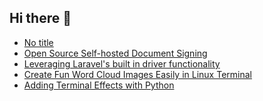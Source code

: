 ## Hi there 👋

<!--
**ahmadmunib/ahmadmunib** is a ✨ _special_ ✨ repository because its `README.md` (this file) appears on your GitHub profile.

Here are some ideas to get you started:

- 🔭 I’m currently working on ...
- 🌱 I’m currently learning ...
- 👯 I’m looking to collaborate on ...
- 🤔 I’m looking for help with ...
- 💬 Ask me about ...
- 📫 How to reach me: ...
- 😄 Pronouns: ...
- ⚡ Fun fact: ...
-->

<!-- daily.dev BOOKMARKS:START -->
- [No title](https://app.daily.dev/posts/HFxn8nziq?utm_source=rss&utm_medium=bookmarks&utm_campaign=Pkz0XOXGkQ9Ucdi5Fo1gY)
- [Open Source Self-hosted Document Signing](https://app.daily.dev/posts/GdDhnwK5V?utm_source=rss&utm_medium=bookmarks&utm_campaign=Pkz0XOXGkQ9Ucdi5Fo1gY)
- [Leveraging Laravel&#39;s built in driver functionality](https://app.daily.dev/posts/cFmbyMztp?utm_source=rss&utm_medium=bookmarks&utm_campaign=Pkz0XOXGkQ9Ucdi5Fo1gY)
- [Create Fun Word Cloud Images Easily in Linux Terminal](https://app.daily.dev/posts/tsIHOVRfS?utm_source=rss&utm_medium=bookmarks&utm_campaign=Pkz0XOXGkQ9Ucdi5Fo1gY)
- [Adding Terminal Effects with Python](https://app.daily.dev/posts/wmDgJZ9fG?utm_source=rss&utm_medium=bookmarks&utm_campaign=Pkz0XOXGkQ9Ucdi5Fo1gY)
<!-- daily.dev BOOKMARKS:END -->
